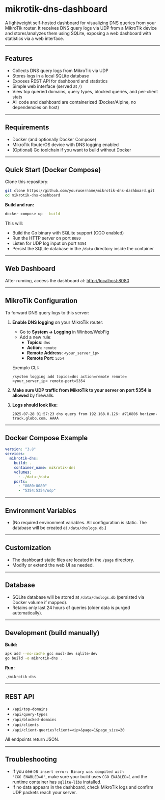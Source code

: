 # mikrotik-dns-dashboard

A lightweight self-hosted dashboard for visualizing DNS queries from your MikroTik router.
It receives DNS query logs via UDP from a MikroTik device and stores/analyzes them using SQLite, exposing a web dashboard with statistics via a web interface.

---

## Features

- Collects DNS query logs from MikroTik via UDP
- Stores logs in a local SQLite database
- Exposes REST API for dashboard and statistics
- Simple web interface (served at `/`)
- View top queried domains, query types, blocked queries, and per-client stats
- All code and dashboard are containerized (Docker/Alpine, no dependencies on host)

---

## Requirements

- Docker (and optionally Docker Compose)
- MikroTik RouterOS device with DNS logging enabled
- (Optional) Go toolchain if you want to build without Docker

---

## Quick Start (Docker Compose)

Clone this repository:

```sh
git clone https://github.com/yourusername/mikrotik-dns-dashboard.git
cd mikrotik-dns-dashboard
```

**Build and run:**

```sh
docker compose up --build
```

This will:

- Build the Go binary with SQLite support (CGO enabled)
- Run the HTTP server on port `8080`
- Listen for UDP log input on port `5354`
- Persist the SQLite database in the `/data` directory inside the container

---

## Web Dashboard

After running, access the dashboard at:
[http://localhost:8080](http://localhost:8080)

---

## MikroTik Configuration

To forward DNS query logs to this server:

1. **Enable DNS logging** on your MikroTik router:
   - Go to **System → Logging** in Winbox/WebFig
   - Add a new rule:
     - **Topics**: `dns`
     - **Action**: `remote`
     - **Remote Address**: `<your_server_ip>`
     - **Remote Port**: `5354`

   Exemplo CLI:

   ```shell
   /system logging add topics=dns action=remote remote=<your_server_ip> remote-port=5354
   ```

2. **Make sure UDP traffic from MikroTik to your server on port 5354 is allowed** by firewalls.

3. **Logs should look like:**

   ```
   2025-07-28 01:57:23 dns query from 192.168.0.126: #710806 horizon-track.globo.com. AAAA
   ```

---

## Docker Compose Example

```yaml
version: "3.8"
services:
  mikrotik-dns:
    build: .
    container_name: mikrotik-dns
    volumes:
      - ./data:/data
    ports:
      - "8080:8080"
      - "5354:5354/udp"
```

---

## Environment Variables

- (No required environment variables. All configuration is static. The database will be created at `/data/dnslogs.db`.)

---

## Customization

- The dashboard static files are located in the `/page` directory.
- Modify or extend the web UI as needed.

---

## Database

- SQLite database will be stored at `/data/dnslogs.db` (persisted via Docker volume if mapped).
- Retains only last 24 hours of queries (older data is purged automatically).

---

## Development (build manually)

**Build:**

```sh
apk add --no-cache gcc musl-dev sqlite-dev
go build -o mikrotik-dns .
```

**Run:**

```sh
./mikrotik-dns
```

---

## REST API

- `/api/top-domains`
- `/api/query-types`
- `/api/blocked-domains`
- `/api/clients`
- `/api/client-queries?client=<ip>&page=1&page_size=20`

All endpoints return JSON.

---

## Troubleshooting

- If you see `DB insert error: Binary was compiled with 'CGO_ENABLED=0'`, make sure your build uses `CGO_ENABLED=1` and the runtime container has `sqlite-libs` installed.
- If no data appears in the dashboard, check MikroTik logs and confirm UDP packets reach your server.
